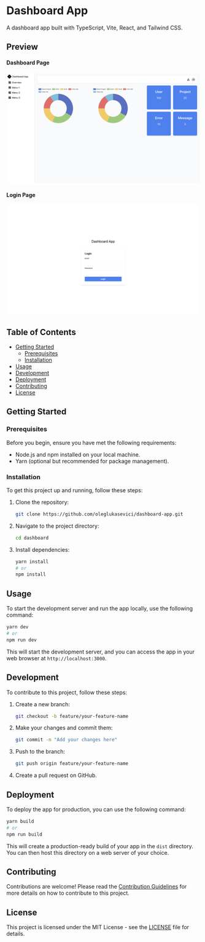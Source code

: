 # Dashboard App

A dashboard app built with TypeScript, Vite, React, and Tailwind CSS.

## Preview

#### Dashboard Page

![Dashboard App Preview](docs/dashboard.png)

#### Login Page

![Dashboard App Preview](docs/login.png)

## Table of Contents

- [Getting Started](#getting-started)
  - [Prerequisites](#prerequisites)
  - [Installation](#installation)
- [Usage](#usage)
- [Development](#development)
- [Deployment](#deployment)
- [Contributing](#contributing)
- [License](#license)

## Getting Started

### Prerequisites

Before you begin, ensure you have met the following requirements:

- Node.js and npm installed on your local machine.
- Yarn (optional but recommended for package management).

### Installation

To get this project up and running, follow these steps:

1. Clone the repository:

   ```bash
   git clone https://github.com/oleglukasevici/dashboard-app.git
   ```

2. Navigate to the project directory:

   ```bash
   cd dashboard
   ```

3. Install dependencies:

   ```bash
   yarn install
   # or
   npm install
   ```

## Usage

To start the development server and run the app locally, use the following command:

```bash
yarn dev
# or
npm run dev
```

This will start the development server, and you can access the app in your web browser at `http://localhost:3000`.

## Development

To contribute to this project, follow these steps:

1. Create a new branch:

   ```bash
   git checkout -b feature/your-feature-name
   ```

2. Make your changes and commit them:

   ```bash
   git commit -m "Add your changes here"
   ```

3. Push to the branch:

   ```bash
   git push origin feature/your-feature-name
   ```

4. Create a pull request on GitHub.

## Deployment

To deploy the app for production, you can use the following command:

```bash
yarn build
# or
npm run build
```

This will create a production-ready build of your app in the `dist` directory. You can then host this directory on a web server of your choice.

## Contributing

Contributions are welcome! Please read the [Contribution Guidelines](CONTRIBUTING.md) for more details on how to contribute to this project.

## License

This project is licensed under the MIT License - see the [LICENSE](LICENSE) file for details.
